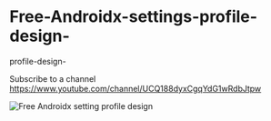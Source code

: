 # Free-Androidx-settings-profile-design-
profile-design-


Subscribe to a channel
https://www.youtube.com/channel/UCQ188dyxCgqYdG1wRdbJtpw

![Free Androidx setting profile design](https://user-images.githubusercontent.com/71060268/93056119-980a8480-f689-11ea-9f35-9637395b13fa.png)

